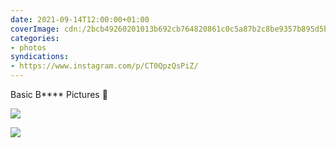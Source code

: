 ```yaml
---
date: 2021-09-14T12:00:00+01:00
coverImage: cdn:/2bcb49260201013b692cb764820861c0c5a87b2c8be9357b895d5bc9af76a19a
categories:
- photos
syndications:
- https://www.instagram.com/p/CT0QpzQsPiZ/
---
```


Basic B**** Pictures 📸

<div class="fw">

![](cdn:/2bcb49260201013b692cb764820861c0c5a87b2c8be9357b895d5bc9af76a19a)

![](cdn:/1a1233c65e6130825031dd19f8940953e70efe758f3369c270879676eee3d4a1)

</div>
